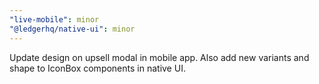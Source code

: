 ```yaml
---
"live-mobile": minor
"@ledgerhq/native-ui": minor
---
```


Update design on upsell modal in mobile app. Also add new variants and shape to IconBox components in native UI.
